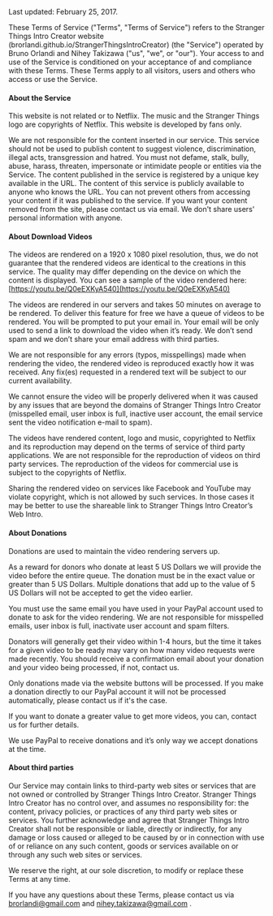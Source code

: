 Last updated: February 25, 2017.

These Terms of Service ("Terms", "Terms of Service") refers to the Stranger Things Intro Creator website (brorlandi.github.io/StrangerThingsIntroCreator) (the "Service") operated by Bruno Orlandi and Nihey Takizawa ("us", "we", or "our").
Your access to and use of the Service is conditioned on your acceptance of and compliance with these Terms. These Terms apply to all visitors, users and others who access or use the Service.

#### About the Service

This website is not related or  to Netflix. The music and the Stranger Things logo are copyrights of Netflix. This website is developed by fans only.

We are not responsible for the content inserted in our service. This service should not be used to publish content to suggest violence, discrimination, illegal acts, transgression and hatred.
You must not defame, stalk, bully, abuse, harass, threaten, impersonate or intimidate people or entities via the Service.
The content published in the service is registered by a unique key available in the URL. The content of this service is publicly available to anyone who knows the URL. You can not prevent others from accessing your content if it was published to the service. If you want your content removed from the site, please contact us via email. We don't share users' personal information with anyone.

#### About Download Videos

The videos are rendered on a 1920 x 1080 pixel resolution, thus, we do not guarantee that the rendered videos are identical to the creations in this service. The quality may differ depending on the device on which the content is displayed. You can see a sample of the video rendered here:
[https://youtu.be/Q0eEXKyA540](https://youtu.be/Q0eEXKyA540)

The videos are rendered in our servers and takes 50 minutes on average to be rendered. To deliver this feature for free we have a queue of videos to be rendered. You will be prompted to put your email in. Your email will be only used to send a link to download the video when it’s ready. We don’t send spam and we don’t share your email address with third parties.

We are not responsible for any errors (typos, misspellings) made when rendering the video, the rendered video is reproduced exactly how it was received. Any fix(es) requested in a rendered text will be subject to our current availability.

We cannot ensure the video will be properly delivered when it was caused by any issues that are beyond the domains of Stranger Things Intro Creator (misspelled email, user inbox is full, inactive user account,  the email service sent the video notification e-mail to spam).

The videos have rendered content, logo and music, copyrighted to Netflix and its reproduction may depend on the terms of service of third party applications. We are not responsible for the reproduction of videos on third party services. The reproduction of the videos for commercial use is subject to the copyrights of Netflix.

Sharing the rendered video on services like Facebook and YouTube may violate copyright, which is not allowed by such services. In those cases it may be better to use the shareable link to Stranger Things Intro Creator’s Web Intro.

#### About Donations

Donations are used to maintain the video rendering servers up.

As a reward for donors who donate at least 5 US Dollars we will provide the video before the entire queue. The donation must be in the exact value or greater than 5 US Dollars. Multiple donations that add up to the value of 5 US Dollars will not be accepted to get the video earlier.

You must use the same email you have used in your PayPal account used to donate to ask for the video rendering. We are not responsible for misspelled emails, user inbox is full, inactivate user account and spam filters.

Donators will generally get their video within 1-4 hours, but the time it takes for a given video to be ready may vary on how many video requests were made recently. You should receive a confirmation email about your donation and your video being processed, if not, contact us.

Only donations made via the website buttons will be processed. If you make a donation directly to our PayPal account it will not be processed automatically, please contact us if it's the case.

If you want to donate a greater value to get more videos, you can, contact us for further details.

We use PayPal to receive donations and it’s only way we accept donations at the time.

#### About third parties

Our Service may contain links to third-party web sites or services that are not owned or controlled by Stranger Things Intro Creator. Stranger Things Intro Creator has no control over, and assumes no responsibility for: the content, privacy policies, or practices of any third party web sites or services. You further acknowledge and agree that Stranger Things Intro Creator shall not be responsible or liable, directly or indirectly, for any damage or loss caused or alleged to be caused by or in connection with use of or reliance on any such content, goods or services available on or through any such web sites or services.

We reserve the right, at our sole discretion, to modify or replace these Terms at any time.

If you have any questions about these Terms, please contact us via brorlandi@gmail.com and nihey.takizawa@gmail.com .
